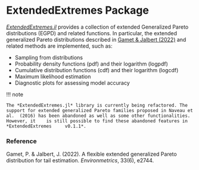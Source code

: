 # ExtendedExtremes Package

*[ExtendedExtremes.jl](https://github.com/JuliaExtremes/ExtendedExtremes.jl)* provides a collection of extended Generalized Pareto distributions (EGPD) and related functions. In particular, the extended generalized Pareto distributions described in [Gamet & Jalbert (2022)](https://doi.org/10.1002/env.2744) and related methods are implemented, such as:

* Sampling from distributions
* Probability density functions (pdf) and their logarithm (logpdf)
* Cumulative distribution functions (cdf) and their logarithm (logcdf)
* Maximum likelihood estimation
* Diagnostic plots for assessing model accuracy

!!! note

	The *ExtendedExtremes.jl* library is currently being refactored. The 	support for extended generalized Pareto families proposed in Naveau et al. 	(2016) has been abandoned as well as some other functionalities. However, it 	is still possible to find these abandoned features in *ExtendedExtremes 	v0.1.1*.



### Reference

Gamet, P. & Jalbert, J. (2022). A flexible extended generalized Pareto distribution for tail estimation. *Environmetrics*, 33(6), e2744.